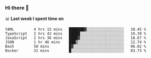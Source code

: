 ### Hi there 👋

<!--
**DBvc/DBvc** is a ✨ _special_ ✨ repository because its `README.md` (this file) appears on your GitHub profile.

Here are some ideas to get you started:

- 🔭 I’m currently working on ...
- 🌱 I’m currently learning ...
- 👯 I’m looking to collaborate on ...
- 🤔 I’m looking for help with ...
- 💬 Ask me about ...
- 📫 How to reach me: ...
- 😄 Pronouns: ...
- ⚡ Fun fact: ...
-->

📊 **Last week I spent time on**
<!--START_SECTION:waka-->

```text
YAML         4 hrs 15 mins   ███████▓░░░░░░░░░░░░░░░░░   30.45 %
TypeScript   2 hrs 42 mins   █████░░░░░░░░░░░░░░░░░░░░   19.39 %
JavaScript   2 hrs 36 mins   ████▓░░░░░░░░░░░░░░░░░░░░   18.67 %
JSON         1 hr 46 mins    ███▒░░░░░░░░░░░░░░░░░░░░░   12.74 %
Bash         50 mins         █▓░░░░░░░░░░░░░░░░░░░░░░░   06.02 %
Docker       31 mins         █░░░░░░░░░░░░░░░░░░░░░░░░   03.73 %
```

<!--END_SECTION:waka-->
